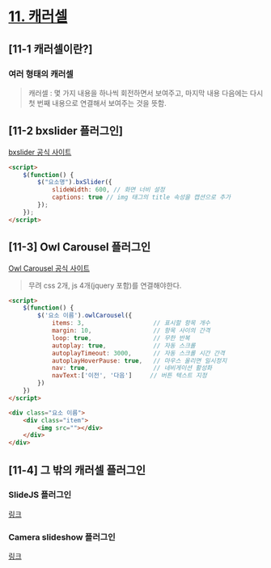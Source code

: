 # [11. 캐러셀](https://github.com/CaesiumY/frontend-web-design-forBeginners/tree/master/11)

## [11-1 캐러셀이란?]

### 여러 형태의 캐러셀

> 캐러셀 : 몇 가지 내용을 하나씩 회전하면서 보여주고, 마지막 내용 다음에는 다시 첫 번째 내용으로 연결해서 보여주는 것을 뜻함.

## [11-2 bxslider 플러그인]

[bxslider 공식 사이트](https://bxslider.com/)

```html
<script>
    $(function() {
        $("요소명").bxSlider({
            slideWidth: 600, // 화면 너비 설정
            captions: true // img 태그의 title 속성을 캡션으로 추가
        });
    });
</script>
```

## [11-3] Owl Carousel 플러그인

[Owl Carousel 공식 사이트](https://owlcarousel2.github.io/OwlCarousel2/)

> 무려 css 2개, js 4개(jquery 포함)를 연결해야한다.

```html
<script>
    $(function() {
        $('요소 이름').owlCarousel({
            items: 3,                   // 표시할 항목 개수
            margin: 10,                 // 항목 사이의 간격
            loop: true,                 // 무한 반복
            autoplay: true,             // 자동 스크롤
            autoplayTimeout: 3000,      // 자동 스크롤 시간 간격
            autoplayHoverPause: true,   // 마우스 올리면 일시정지
            nav: true,                  // 네비게이션 활성화
            navText:['이전', '다음']     // 버튼 텍스트 지정
        })
    })
</script>

<div class="요소 이름">
    <div class="item">
        <img src=""></div>
    </div>
</div>
```

## [11-4] 그 밖의 캐러셀 플러그인

### SlideJS 플러그인

[링크](https://slidesjs.com/)

### Camera slideshow 플러그인

[링크](https://github.com/pixedelic/Camera)
